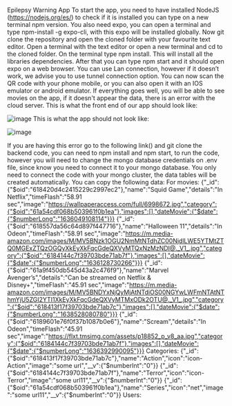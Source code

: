Epilepsy Warning App
To start the app, you need to have installed NodeJS (https://nodejs.org/es/) to check if it is installed you can type on a new terminal npm version. You also need expo, you can open a terminal and type npm-install -g expo-cli, with this expo will be installed globally.
Now git clone the repository and open the cloned folder with your favourite text editor. Open a terminal with the text editor or open a new terminal and cd to the cloned folder. On the terminal type npm install. This will install all the libraries dependencies.
After that you can type npm start and it should open expo on a web browser. You can use Lan connection, however if it doesn’t work, we advise you to use tunnel connection option. 
You can now scan the QR code with your phone mobile, or you can also open it with an IOS emulator or android emulator.
If everything goes well, you will be able to see movies on the app, if it doesn't appear the data, there is an error with the cloud server. This is what the front end of our app should look like:

![image](https://user-images.githubusercontent.com/77886995/144872730-c39a0e65-09c2-4c7d-a5f9-9d1fa7939872.png)
This is what the app should not look like:

![image](https://user-images.githubusercontent.com/77886995/144872872-984dd559-a964-4cb5-b75e-c9426081d4cd.png)

If you are having this error go to the following link() and git clone the backend code, you can need to npm install and npm start, to run the code, however you will need to change the mongo database credentials on .env file, since know you need to connect it to your mongo database. You only need to connect the code with your mongo cluster, the data tables will be created automatically.
You can copy the following data:
For movies: 
{"_id":{"$oid":"618420d4c2415229c2997ec2"},"name":"Squid Game","details":"In Netflix","timeFlash":"58.91 sec","image":"https://wallpaperaccess.com/full/6998672.jpg","category":{"$oid":"61a54cdf068b503961f0b1ea"},"images":[],"dateMovie":{"$date":{"$numberLong":"1636049108114"}}}
{"_id":{"$oid":"618557da56c64d897f447716"},"name":"Halloween 11","details":"In Odeon","timeFlash":"58.91 sec","image":"https://m.media-amazon.com/images/M/MV5BNzk1OGU2NmMtNTdhZC00NjdlLWE5YTMtZTQ0MGExZTQzOGQyXkEyXkFqcGdeQXVyMTQxNzMzNDI@._V1_.jpg","category":{"$oid":"6184144c7f39703bde71ab7f"},"images":[],"dateMovie":{"$date":{"$numberLong":"1636128730266"}}}
{"_id":{"$oid":"61a9f450db545d43a2c476f9"},"name":"Marvel Avenger’s","details":"Can be streamed on Netflix & Disney+","timeFlash":"45.91 sec","image":"https://m.media-amazon.com/images/M/MV5BNDYxNjQyMjAtNTdiOS00NGYwLWFmNTAtNThmYjU5ZGI2YTI1XkEyXkFqcGdeQXVyMTMxODk2OTU@._V1_.jpg","category":{"$oid":"618413f17f39703bde71ab7c"},"images":[],"dateMovie":{"$date":{"$numberLong":"1638528080780"}}}
{"_id":{"$oid":"6189601e76f0f37b1087b0e6"},"name":"Scream","details":"In Odeon","timeFlash":"45.91 sec","image":"https://flxt.tmsimg.com/assets/p18852_p_v8_aa.jpg","category":{"$oid":"6184144c7f39703bde71ab7f"},"images":[],"dateMovie":{"$date":{"$numberLong":"1636392990095"}}}
Categories:
{"_id":{"$oid":"618413f17f39703bde71ab7c"},"name":"Action","icon":"icon-Action","image":"some url","__v":{"$numberInt":"0"}}
{"_id":{"$oid":"6184144c7f39703bde71ab7f"},"name":"Terror","icon":"icon-Terror","image":"some url11","__v":{"$numberInt":"0"}}
{"_id":{"$oid":"61a54cdf068b503961f0b1ea"},"name":"Series","icon":"net","image":"some url11","__v":{"$numberInt":"0"}}
Users:



